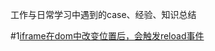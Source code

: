 工作与日常学习中遇到的case、经验、知识总结

#1[iframe在dom中改变位置后，会触发reload事件](https://github.com/super-zz/FE-/issues/1)

